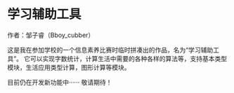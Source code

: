 # 学习辅助工具
作者：邹子睿（Bboy_cubber）

这是我在参加学校的一个信息素养比赛时临时拼凑出的作品，名为“学习辅助工具”。
它可以实现字数统计，计算生活中需要的各种各样的算法等，支持基本类型模块，生活应用类型计算，图形计算等模块。

目前仍在开发新功能中······
敬请期待！
